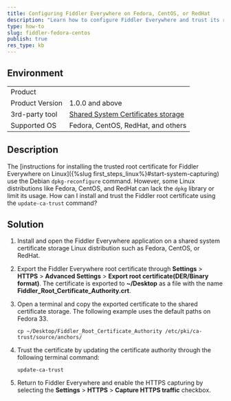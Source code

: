 ```yaml
---
title: Configuring Fiddler Everywhere on Fedora, CentOS, or RedHat
description: "Learn how to configure Fiddler Everywhere and trust its root certificate on Fedora, CentOS, RedHat, or any other Linux distribution that uses a shared system certificate storage."
type: how-to
slug: fiddler-fedora-centos
publish: true
res_type: kb
---
```



## Environment

|   |   |
|---|---|
| Product   |
| Product Version | 1.0.0 and above  |
| 3rd-party tool | [Shared System Certificates storage](https://docs.fedoraproject.org/en-US/quick-docs/using-shared-system-certificates/) |
| Supported OS | Fedora, CentOS, RedHat, and others |

## Description

The [instructions for installing the trusted root certificate for Fiddler Everywhere on Linux]({%slug first_steps_linux%}#start-system-capturing) use the Debian `dpkg-reconfigure` command. However, some Linux distributions like Fedora, CentOS, and RedHat can lack the `dpkg` library or limit its usage. How can I install and trust the Fiddler root certificate using the `update-ca-trust` command?

## Solution

1. Install and open the Fiddler Everywhere application on a shared system certificate storage Linux distribution such as Fedora, CentOS, or RedHat.

1. Export the Fiddler Everywhere root certificate through __Settings__ > __HTTPS__ > __Advanced Settings__ > **Export root certificate(DER/Binary format)**. The certificate is exported to **~/Desktop** as a file with the name **Fiddler_Root_Certificate_Authority.crt**.

1. Open a terminal and copy the exported certificate to the shared certificate storage. The following example uses the default paths on Fedora 33.

    ```
    cp ~/Desktop/Fiddler_Root_Certificate_Authority /etc/pki/ca-trust/source/anchors/
    ```

1. Trust the certificate by updating the certificate authority through the following terminal command:

    ```
    update-ca-trust
    ```

1. Return to Fiddler Everywhere and enable the HTTPS capturing by selecting the __Settings__ > __HTTPS__ > __Capture HTTPS traffic__ checkbox.
